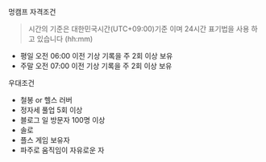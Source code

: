멍캠프 자격조건

> 시간의 기준은 대한민국시간(UTC+09:00)기준 이며 24시간 표기법을 사용 하고 있습니다 (hh:mm)

- 평일 오전 06:00 이전 기상 기록을 주 2회 이상 보유
- 주말 오전 07:00 이전 기상 기록을 주 2회 이상 보유

우대조건

- 철봉 or 헬스 러버
- 정자세 풀업 5회 이상
- 블로그 일 방문자 100명 이상
- 솔로
- 플스 게임 보유자
- 파주로 움직임이 자유로운 자
